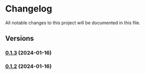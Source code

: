 # Changelog

All notable changes to this project will be documented in this file.

## Versions

### [0.1.3](https://github.com/FlavioLionelRita/typ3s/compare/v0.1.2...v0.1.3) (2024-01-16)

### [0.1.2](https://github.com/FlavioLionelRita/typ3s/compare/v0.1.1...v0.1.2) (2024-01-16)
